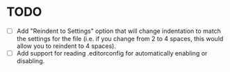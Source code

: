 # TODO

* [ ] Add "Reindent to Settings" option that will change indentation to match
      the settings for the file (i.e. if you change from 2 to 4 spaces, this
      would allow you to reindent to 4 spaces).
* [ ] Add support for reading .editorconfig for automatically enabling or
      disabling.
